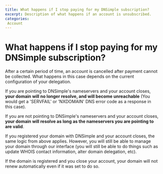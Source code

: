 ```yaml
---
title: What happens if I stop paying for my DNSimple subscription?
excerpt: Description of what happens if an account is unsubscribed. 
categories:
 Account
---
```


# What happens if I stop paying for my DNSimple subscription?

After a certain period of time, an account is cancelled after payment cannot be collected. What happens in this case depends on the current configuration of your delegation. 

If you are pointing to DNSimple's nameservers and your account closes, **your domain will no longer resolve, and will become unreachable** (You would get a 'SERVFAIL' or 'NXDOMAIN' DNS error code as a response in this case). 

If you are not pointing to DNSimple's nameservers and your account closes, **your domain will resolve as long as the nameservers you are pointing to are valid**. 

If you registered your domain with DNSimple and your account closes, the same logic from above applies. However, you will still be able to manage your domain through our interface (you will still be able to do things such as update WHOIS contact information, alter domain delegation, etc). 

<note>If the domain is registered and you close your account, your domain will not renew automatically even if it was set to do so.</note>
